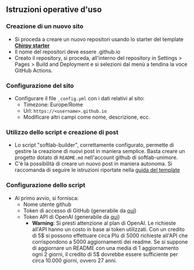 ## Istruzioni operative d'uso

### Creazione di un nuovo sito
 - Si proceda a creare un nuovo repositori usando lo starter del template [**Chirpy starter**](https://github.com/new?template_name=chirpy-starter&template_owner=cotes2020)
 - Il nome del repositori deve essere <username>.github.io
 - Creato il repository, si proceda, all'interno del repository in Settings > Pages > Build and Deployment e si selezioni dal menù a tendina la voce GitHub Actions.

### Configurazione del sito
 - Configurare il file `_config.yml` con i dati relativi al sito:
   - Timezone: Europe/Rome
   - Url: `https://<username>.github.io`
   - Modificare altri campi come nome, descrizione, ecc.

### Utilizzo dello script e creazione di post
  - Lo script "softlab-builder", correttamente configurato, permette di gestire la creazione
di nuovi post in maniera semplice. Basta creare un progetto dotato di `README.md` nell'account
github di softlab-unimore.
  - C'è la possibilità di creare un nuovo post in maniera autonoma. Si raccomanda di seguire le 
istruzioni riportate nella [guida del template](https://chirpy.cotes.page/posts/write-a-new-post/)

### Configurazione dello script
 - Al primo avvio, si fornisca:
    - Nome utente github
    - Token di accesso di GitHub (generabile da [qui](https://github.com/settings/tokens))
    - Token API di OpenAI (generabile da [qui](https://platform.openai.com/api-keys))
      - **Warning**:
       Si presti attenzione al plan di OpenAI. Le richieste all'API hanno un costo in base ai token utilizzati.
       Con un credito di 5$ si possono effettuare circa PIù di 5000 richieste all'API che corrispondono a 5000 
       aggiornamenti dei readme. Se si suppone di aggiornare un README con una media di 1 aggiornamento ogni 2
       giorni, il credito di 5$ dovrebbe essere sufficiente per circa 10.000 giorni, ovvero 27 anni.
